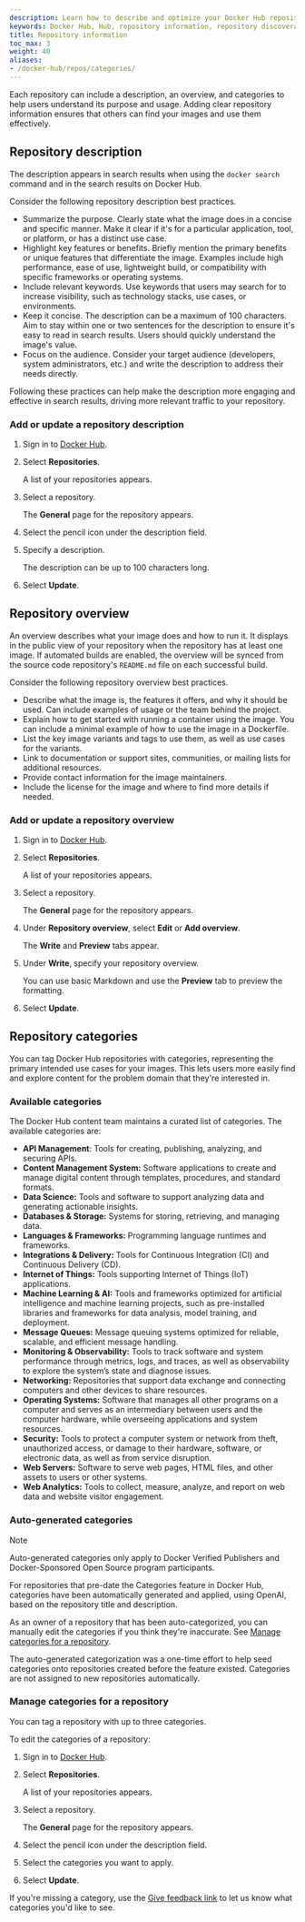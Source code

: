 ```yaml
---
description: Learn how to describe and optimize your Docker Hub repositories for better discoverability.
keywords: Docker Hub, Hub, repository information, repository discoverability, best practices
title: Repository information
toc_max: 3
weight: 40
aliases:
- /docker-hub/repos/categories/
---
```


Each repository can include a description, an overview, and categories to help
users understand its purpose and usage. Adding clear repository information
ensures that others can find your images and use them effectively.

## Repository description

The description appears in search results when using the `docker search` command
and in the search results on Docker Hub.

Consider the following repository description best practices.

- Summarize the purpose. Clearly state what the image does in a concise and
  specific manner. Make it clear if it's for a particular application, tool, or
  platform, or has a distinct use case.
- Highlight key features or benefits. Briefly mention the primary benefits or
  unique features that differentiate the image. Examples include high
  performance, ease of use, lightweight build, or compatibility with specific
  frameworks or operating systems.
- Include relevant keywords. Use keywords that users may search for to increase
  visibility, such as technology stacks, use cases, or environments.
- Keep it concise. The description can be a maximum of 100 characters. Aim to
  stay within one or two sentences for the description to ensure it's easy to
  read in search results. Users should quickly understand the image's value.
- Focus on the audience. Consider your target audience (developers, system
  administrators, etc.) and write the description to address their needs
  directly.

Following these practices can help make the description more engaging and
effective in search results, driving more relevant traffic to your repository.

### Add or update a repository description

1. Sign in to [Docker Hub](https://hub.docker.com).

2. Select **Repositories**.

   A list of your repositories appears.

3. Select a repository.

   The **General** page for the repository appears.

4. Select the pencil icon under the description field.

5. Specify a description.

   The description can be up to 100 characters long.

6. Select **Update**.

## Repository overview

An overview describes what your image does and how to run it. It displays in the
public view of your repository when the repository has at least one image. If
automated builds are enabled, the overview will be synced from the source code
repository's `README.md` file on each successful build.

Consider the following repository overview best practices.

- Describe what the image is, the features it offers, and why it should be used.
  Can include examples of usage or the team behind the project.
- Explain how to get started with running a container using the image. You can
  include a minimal example of how to use the image in a Dockerfile.
- List the key image variants and tags to use them, as well as use cases for the
  variants.
- Link to documentation or support sites, communities, or mailing lists for
  additional resources.
- Provide contact information for the image maintainers.
- Include the license for the image and where to find more details if needed.

### Add or update a repository overview

1. Sign in to [Docker Hub](https://hub.docker.com).

2. Select **Repositories**.

   A list of your repositories appears.

3. Select a repository.

   The **General** page for the repository appears.

4. Under **Repository overview**, select **Edit** or **Add overview**.

   The **Write** and **Preview** tabs appear.

5. Under **Write**, specify your repository overview.

   You can use basic Markdown and use the **Preview** tab to preview the formatting.

6. Select **Update**.

## Repository categories

You can tag Docker Hub repositories with categories, representing the primary
intended use cases for your images. This lets users more easily find and
explore content for the problem domain that they're interested in.

### Available categories

The Docker Hub content team maintains a curated list of categories.
The available categories are:

- **API Management**: Tools for creating, publishing, analyzing, and securing
  APIs.
- **Content Management System:** Software applications to create and manage
  digital content through templates, procedures, and standard formats.
- **Data Science:** Tools and software to support analyzing data and generating
  actionable insights.
- **Databases & Storage:** Systems for storing, retrieving, and managing data.
- **Languages & Frameworks:** Programming language runtimes and frameworks.
- **Integrations & Delivery:** Tools for Continuous Integration (CI) and
  Continuous Delivery (CD).
- **Internet of Things:** Tools supporting Internet of Things (IoT)
  applications.
- **Machine Learning & AI:** Tools and frameworks optimized for artificial
  intelligence and machine learning projects, such as pre-installed libraries
  and frameworks for data analysis, model training, and deployment.
- **Message Queues:** Message queuing systems optimized for reliable, scalable,
  and efficient message handling.
- **Monitoring & Observability:** Tools to track software and system performance
  through metrics, logs, and traces, as well as observability to explore the
  system’s state and diagnose issues.
- **Networking:** Repositories that support data exchange and connecting
  computers and other devices to share resources.
- **Operating Systems:** Software that manages all other programs on a computer
  and serves as an intermediary between users and the computer hardware, while
  overseeing applications and system resources.
- **Security:** Tools to protect a computer system or network from theft,
  unauthorized access, or damage to their hardware, software, or electronic
  data, as well as from service disruption.
- **Web Servers:** Software to serve web pages, HTML files, and other assets to
  users or other systems.
- **Web Analytics:** Tools to collect, measure, analyze, and report on web data
  and website visitor engagement.

### Auto-generated categories

> [!NOTE]
>
> Auto-generated categories only apply to Docker Verified Publishers and
> Docker-Sponsored Open Source program participants.

For repositories that pre-date the Categories feature in Docker Hub,
categories have been automatically generated and applied, using OpenAI, based
on the repository title and description.

As an owner of a repository that has been auto-categorized, you can manually
edit the categories if you think they're inaccurate. See [Manage categories for
a repository](#manage-categories-for-a-repository).

The auto-generated categorization was a one-time effort to help seed categories
onto repositories created before the feature existed. Categories are not
assigned to new repositories automatically.

### Manage categories for a repository

You can tag a repository with up to three categories.

To edit the categories of a repository:

1. Sign in to [Docker Hub](https://hub.docker.com).
2. Select **Repositories**.

   A list of your repositories appears.

3. Select a repository.

   The **General** page for the repository appears.

4. Select the pencil icon under the description field.
5. Select the categories you want to apply.
6. Select **Update**.

If you're missing a category, use the
[Give feedback link](https://docker.qualtrics.com/jfe/form/SV_03CrMyAkCWVylKu)
to let us know what categories you'd like to see.